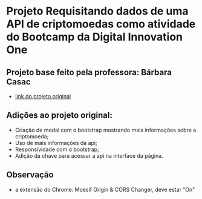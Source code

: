 # Projeto Requisitando dados de uma API de criptomoedas como atividade do Bootcamp da Digital Innovation One

## Projeto base feito pela professora: Bárbara Casac
* [link do projeto original](https://github.com/bahcasac/DigitalOne)

## Adições ao projeto original:
* Criação de modal com o bootstrap mostrando mais informações sobre a criptomoeda;
* Uso de mais informações da api;
* Responsividade com o bootstrap;
* Adição da chave para acessar a api na interface da página.

## Observação
* a extensão do Chrome: Moesif Origin & CORS Changer, deve estar "On"